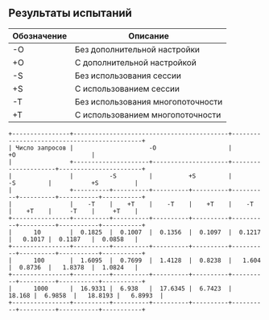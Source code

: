 ## Результаты испытаний

| Обозначение | Описание                          |
|-------------|-----------------------------------|
| -O          | Без дополнительной настройки      |
| +O          | С дополнительной настройкой       |
| -S          | Без использования сессии          |
| +S          | С использованием сессии           |
| -T          | Без использования многопоточности |
| +T          | С использованием многопоточности  |


```text
+----------------+-------------------------------------------+---------------------------------------------+
| Число запросов |                     -O                    |                      +O                     |
|                +---------------------+---------------------+---------------------+-----------------------+
|                |          -S         |          +S         |          -S         |           +S          |
|                +----------+----------+----------+----------+----------+----------+-----------+-----------+
|                |    -T    |    +T    |    -T    |    +T    |    -T    |    +T    |     -T    |     +T    |
+----------------+----------+----------+----------+----------+----------+----------+-----------+-----------+
|      10        |  0.1825  |  0.1007  |  0.1356  |  0.1097  |  0.1217  |   0.1017 |  0.1187   |  0.0858   |
+----------------+----------+----------+----------+----------+----------+----------+-----------+-----------+
|      100       |  1.6095  |  0.7699  |  1.4128  |  0.8238  |   1.604  |  0.8736  |   1.8378  |  1.0824   |
+----------------+----------+----------+----------+----------+----------+----------+-----------+-----------+
|      1000      |  16.9331 |  6.938   |  17.6345 |  6.7423  |   18.168 |  6.9858  |   18.8193 |   6.8993  |
+----------------+----------+----------+----------+----------+----------+----------+-----------+-----------+
```
